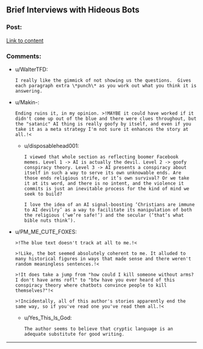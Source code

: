 ## Brief Interviews with Hideous Bots

### Post:

[Link to content](https://zerohplovecraft.wordpress.com/2020/07/20/brief-interviews-with-hideous-bots/)

### Comments:

- u/WalterTFD:
  ```
  I really like the gimmick of not showing us the questions.  Gives each paragraph extra \*punch\* as you work out what you think it is answering.
  ```

- u/Makin-:
  ```
  Ending ruins it, in my opinion. >!MAYBE it could have worked if it didn't come up out of the blue and there were clues throughout, but the "satanic" AI thing is really goofy by itself, and even if you take it as a meta strategy I'm not sure it enhances the story at all.!<
  ```

  - u/disposablehead001:
    ```
    I viewed that whole section as reflecting boomer Facebook memes. Level 1 -> AI is actually the devil. Level 2 -> goofy conspiracy theory. Level 3 -> AI presents a conspiracy about itself in such a way to serve its own unknowable ends. Are those ends religious strife, or it’s own survival? Or we take it at its word, and there is no intent, and the violence it commits is just an inevitable process for the kind of mind we seek to build?

    I love the idea of an AI signal-boosting ‘Christians are immune to AI devilry’ as a way to facilitate its manipulation of both the religious (‘we’re safe!’) and the secular (‘that’s what bible nuts think’).
    ```

- u/PM_ME_CUTE_FOXES:
  ```
  >!The blue text doesn't track at all to me.!<

  >!Like, the bot seemed absolutely coherent to me. It alluded to many historical figures in ways that made sense and there weren't random meaningless sentences.!<

  >!It does take a jump from "how could I kill someone without arms? I don't have arms rofl" to "btw have you ever heard of this conspiracy theory where chatbots convince people to kill themselves?"!<

  >!Incidentally, all of this author's stories apparently end the same way, so if you've read one you've read them all.!<
  ```

  - u/Yes_This_Is_God:
    ```
    The author seems to believe that cryptic language is an adequate substitute for good writing.
    ```

---

